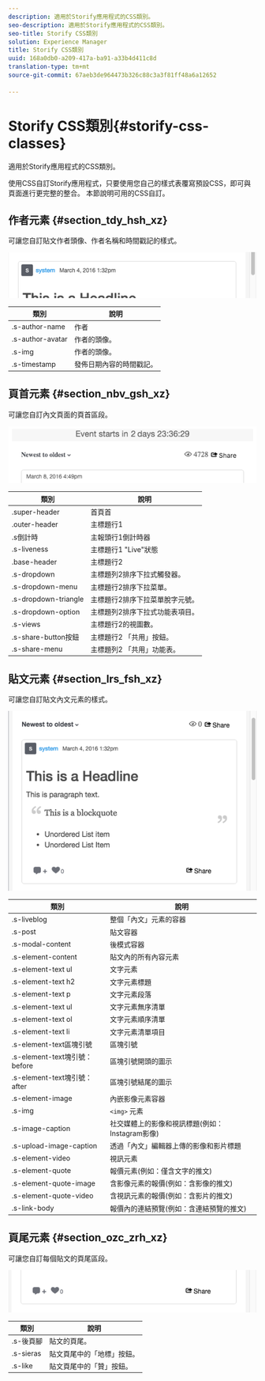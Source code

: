 ```yaml
---
description: 適用於Storify應用程式的CSS類別。
seo-description: 適用於Storify應用程式的CSS類別。
seo-title: Storify CSS類別
solution: Experience Manager
title: Storify CSS類別
uuid: 168a0db0-a209-417a-ba91-a33b4d411c8d
translation-type: tm+mt
source-git-commit: 67aeb3de964473b326c88c3a3f81ff48a6a12652

---
```



# Storify CSS類別{#storify-css-classes}

適用於Storify應用程式的CSS類別。

使用CSS自訂Storify應用程式，只要使用您自己的樣式表覆寫預設CSS，即可與頁面進行更完整的整合。 本節說明可用的CSS自訂。

## 作者元素 {#section_tdy_hsh_xz}

可讓您自訂貼文作者頭像、作者名稱和時間戳記的樣式。

![](assets/StorifyAuthorCSS.png)

| 類別 | 說明 |
|---|---|
| .s-author-name | 作者 |
| .s-author-avatar | 作者的頭像。 |
| .s-img | 作者的頭像。 |
| .s-timestamp | 發佈日期內容的時間戳記。 |

## 頁首元素 {#section_nbv_gsh_xz}

可讓您自訂內文頁面的頁首區段。

![](assets/StorifyHeaderCSS-countdown-1.png)

| **類別** | **說明** |
|---|---|
| .super-header | 首頁首 |
| .outer-header | 主標題行1 |
| .s倒計時 | 主報頭行1倒計時器 |
| .s-liveness | 主標題行1 "Live"狀態 |
| .base-header | 主標題行2 |
| .s-dropdown | 主標題列2排序下拉式觸發器。 |
| .s-dropdown-menu | 主標題行2排序下拉菜單。 |
| .s-dropdown-triangle | 主標題行2排序下拉菜單脫字元號。 |
| .s-dropdown-option | 主標題列2排序下拉式功能表項目。 |
| .s-views | 主標題行2的視圖數。 |
| .s-share-button按鈕 | 主標題行2 「共用」按鈕。 |
| .s-share-menu | 主標題列2 「共用」功能表。 |

## 貼文元素 {#section_lrs_fsh_xz}

可讓您自訂貼文內文元素的樣式。

![](assets/StorifyPostCSS.png)

| **類別** | **說明** |
|---|---|
| .s-liveblog | 整個「內文」元素的容器 |
| .s-post | 貼文容器 |
| .s-modal-content | 後模式容器 |
| .s-element-content | 貼文內的所有內容元素 |
| .s-element-text ul | 文字元素 |
| .s-element-text h2 | 文字元素標題 |
| .s-element-text p | 文字元素段落 |
| .s-element-text ul | 文字元素無序清單 |
| .s-element-text ol | 文字元素順序清單 |
| .s-element-text li | 文字元素清單項目 |
| .s-element-text區塊引號 | 區塊引號 |
| .s-element-text塊引號：before | 區塊引號開頭的圖示 |
| .s-element-text塊引號：after | 區塊引號結尾的圖示 |
| .s-element-image | 內嵌影像元素容器 |
| .s-img | `<img>` 元素 |
| .s-image-caption | 社交媒體上的影像和視訊標題(例如：Instagram影像) |
| .s-upload-image-caption | 透過「內文」編輯器上傳的影像和影片標題 |
| .s-element-video | 視訊元素 |
| .s-element-quote | 報價元素(例如：僅含文字的推文) |
| .s-element-quote-image | 含影像元素的報價(例如：含影像的推文) |
| .s-element-quote-video | 含視訊元素的報價(例如：含影片的推文) |
| .s-link-body | 報價內的連結預覽(例如：含連結預覽的推文) |

## 頁尾元素 {#section_ozc_zrh_xz}

可讓您自訂每個貼文的頁尾區段。

![](assets/storify_CSS_footer.png)

| **類別** | **說明** |
|---|---|
| .s-後頁腳 | 貼文的頁尾。 |
| .s-sieras | 貼文頁尾中的「地標」按鈕。 |
| .s-like | 貼文頁尾中的「贊」按鈕。 |
